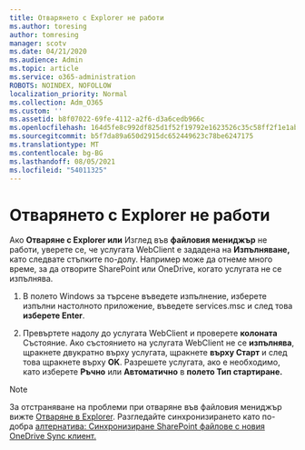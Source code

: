 ```yaml
---
title: Отварянето с Explorer не работи
ms.author: toresing
author: tomresing
manager: scotv
ms.date: 04/21/2020
ms.audience: Admin
ms.topic: article
ms.service: o365-administration
ROBOTS: NOINDEX, NOFOLLOW
localization_priority: Normal
ms.collection: Adm_O365
ms.custom: ''
ms.assetid: b8f07022-69fe-4112-a2f6-d3a6cedb966c
ms.openlocfilehash: 164d5fe8c992df825d1f52f19792e1623526c35c58ff2f1e1ab601fdcf5f0f53
ms.sourcegitcommit: b5f7da89a650d2915dc652449623c78be6247175
ms.translationtype: MT
ms.contentlocale: bg-BG
ms.lasthandoff: 08/05/2021
ms.locfileid: "54011325"
---
```

# <a name="open-with-explorer-isnt-working"></a>Отварянето с Explorer не работи

Ако **Отваряне с Explorer или** Изглед във **файловия мениджър** не работи, уверете се, че услугата WebClient е зададена на **Изпълняване,** като следвате стъпките по-долу. Например може да отнеме много време, за да отворите SharePoint или OneDrive, когато услугата не се изпълнява. 
  
1. В полето Windows за търсене въведете изпълнение, изберете изпълни настолното приложение, въведете services.msc и след това **изберете Enter**.
    
2. Превъртете надолу до услугата WebClient и проверете **колоната** Състояние. Ако състоянието на услугата WebClient не се **изпълнява**, щракнете двукратно върху услугата, щракнете **върху Старт** и след това щракнете върху **OK**. Разрешете услугата, ако е необходимо, като изберете **Ръчно** или **Автоматично** в **полето Тип стартиране.** 
    
> [!NOTE]
> За отстраняване на проблеми при отваряне във файловия мениджър вижте [Отваряне в Explorer](https://go.microsoft.com/fwlink/?linkid=871665). Разгледайте синхронизирането като по-добра [алтернатива: Синхронизиране SharePoint файлове с новия OneDrive Sync клиент.](https://go.microsoft.com/fwlink/?linkid=871666) 
  

